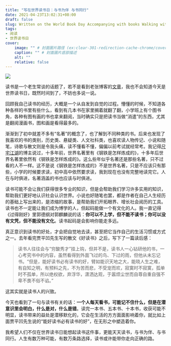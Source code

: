 ```yaml
---
title: "写在世界读书日：与书为伴 与书同行"
date: 2021-04-23T13:02:31+08:00
draft: false
slug: Written on the World Book Day Accompanying with books Walking with books
tags:
- 阅读
- 世界读书日
cover:
    image: "" # 封面圖片路径 (ex:clear-301-redirection-cache-chrome/cover.jpg)
    caption: "" # 封面圖片底部描述
    alt: ""
    relative: false
---
```

![](https://rmt.ladydaily.com/fetch/lucy/storage/alfons-morales-YLSwjSy7stw-unsplash.jpg)

读书是一个老生常谈的话题了，若不是看到老张博客的[文章](https://laozhang.org/archives/2798.html)，我也不会知道今天是世界读书日，既然时间到了，不妨也多说一说。

回顾我自己读书的经历，大概是一个从自发到自觉的过程。懵懂的时候，不知道各种各样的书里有些什么，看到有几本书在家里搁着就翻了翻，小学班上有个图书角，各种有图有画的书也拿来翻阅，当时确实只是把读书当做“消遣”的东西，尤其是翻阅漫画书，图和画是看得最多的。

渐渐到了初中就差不多有“名著”的概念了，也了解到不同种类的书。后来也发现了我喜欢的书的类别，历史类、悬疑类、人文社科类，也喜欢读人物传记、小说和随笔，诗歌与散文则是令我头痛，读不懂看不懂，偏偏以前考试就经常考。我记得[尺宅江湖](https://www.qncd.com)的博主说过，十多年前，世界名著里有《钢铁是怎样炼成的》，十多年后世界名著里依然有《钢铁是怎样炼成的》。这么些年似乎名著还是那些名著，只不过看的人不一样。这不是说《钢铁是怎样炼成的》不是世界名著，只是不应该只有那些，小学的时候要求读，初中高中依然要求读，我到现在也没有完整地读完它。人在与时俱进，名著涵盖的书也应该与时俱进。

读书可能不会让我们获得很多专业的知识，但是会帮助我们学习许多实用的知识，帮助我们更好地认识社会认识世界。小说也好随笔也罢，都是作者在自己人生经历的基础上写出来的，是浓缩的故事，是帮助我们开拓眼界、增长社会阅历的工具。读书也不一定能让我们成为博学的人，但起码能做一个有文化的人。我一直记得《过得刚好》里郭德纲对郭麒麟说的话：**你可以不上学，但不能不读书；你可以没有文凭，但不能没有文化**。读书起码是会影响你能走多远。

真正意识到读书的好处，才会把自觉地去读，甚至把它当作自己的生活习惯或方式之一。去年看完贾平凹先生写的散文《好读书》之后，写下了一篇读后感：

>读书人往往会与“穷酸秀才”挂上钩，但并不是，读书人一心钻研他的书，一心考究书中的内容，虽然看得到外面飞过的鸟、下过的雨，但他从未忘记书。“但是，能好读书必有读书的好，臂如能识天地之大，能晓人生之难，有自知之明，有预料之先，不为苦而悲，不受宠而欢，寂寞时不寂寞，孤单时不孤单，所以绝权欲，弃浮华，潇洒达观，于嚣烦尘世而自尊自重自强不卑不畏不俗不谄。”

这其实就是读书人的兴致。

今天也看到了一句与读书有关的话：**一个人每天看书，可能记不住什么，但是在潜意识里会明白，什么是对，什么是错**。读完一本书、五本书、十本书，收获可能不明显，读书带来的益处是潜移默化的，它会在生活的方方面面影响着你，就比如上面贾平凹先生说的“能好读书必有读书的好”，在无形之中塑造着你。

我希望人们不仅在世界读书日能想起读书这件事，更能天天读书，与书为伴、与书同行。人生有数万种可能，有数万条路选择，读书或许能带你走向正确的路。
